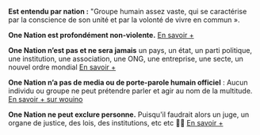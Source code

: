 **Est entendu par nation :** "Groupe humain assez vaste, qui se caractérise par la conscience de son unité et par la volonté de vivre en commun ». 

**One Nation est profondément non-violente.** [En savoir +](???)

**One Nation n’est pas et ne sera jamais** un pays, un état, un parti politique, une institution, une association, une ONG, une entreprise, une secte, un nouvel ordre mondial [En savoir +](???)

**One Nation n’a pas de media ou de porte-parole humain officiel** : Aucun individu ou groupe ne peut prétendre parler et agir au nom de la multitude. [En savoir + sur wouino](???)

**One Nation ne peut exclure personne.** Puisqu'il faudrait alors un juge, un organe de justice, des lois, des institutions, etc etc 🤯😓  [En savoir +](???)